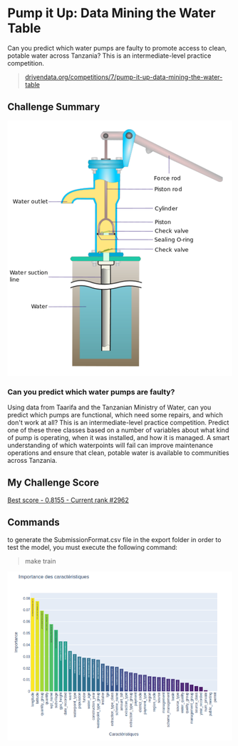 # Pump it Up: Data Mining the Water Table

Can you predict which water pumps are faulty to promote access to clean, potable water across Tanzania? This is an intermediate-level practice competition.

> [drivendata.org/competitions/7/pump-it-up-data-mining-the-water-table](https://www.drivendata.org/competitions/7/pump-it-up-data-mining-the-water-table/page/23/)

## Challenge Summary

![hand_pump_diagram](./img/hand_pump_diagram.png)

### Can you predict which water pumps are faulty?

Using data from Taarifa and the Tanzanian Ministry of Water, can you predict which pumps are functional, which need some repairs, and which don't work at all? This is an intermediate-level practice competition. Predict one of these three classes based on a number of variables about what kind of pump is operating, when it was installed, and how it is managed. A smart understanding of which waterpoints will fail can improve maintenance operations and ensure that clean, potable water is available to communities across Tanzania.

## My Challenge Score 

[Best score - 0.8155 - Current rank #2962](https://www.drivendata.org/competitions/7/pump-it-up-data-mining-the-water-table/leaderboard/?page=60)

## Commands

to generate the SubmissionFormat.csv file in the export folder in order to test the model, you must execute the following command:
> make train

![importance des caractéristiques](./img/carecteristic.png)

